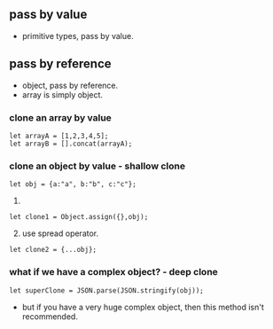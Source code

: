 ## pass by value

- primitive types, pass by value.


## pass by reference

- object, pass by reference.
- array is simply object.

### clone an array by value

```
let arrayA = [1,2,3,4,5];
let arrayB = [].concat(arrayA);
```

### clone an object by value - shallow clone

```
let obj = {a:"a", b:"b", c:"c"};
```
1. 
```
let clone1 = Object.assign({},obj);
```
2. use spread operator.
```
let clone2 = {...obj};
```

### what if we have a complex object? - deep clone

```
let superClone = JSON.parse(JSON.stringify(obj));
```

- but if you have a very huge complex object, then this method isn't recommended.
